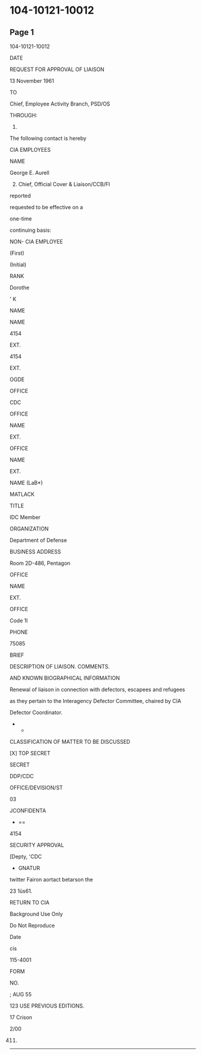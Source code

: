 # 104-10121-10012

## Page 1

104-10121-10012

DATE

REQUEST FOR APPROVAL OF LIAISON

13 November 1961

TO

Chief, Employee Activity Branch, PSD/OS

THROUGH:

1.

The following contact is hereby

CIA EMPLOYEES

NAME

George E. Aurell

2. Chief, Official Cover & Liaison/CCB/FI

reported

requested to be effective on a

one-time

continuing basis:

NON- CIA EMPLOYEE

(First)

(Initial)

RANK

Dorothe

' K

NAME

NAME

4154

EXT.

4154

EXT.

OGDE

OFFICE

CDC

OFFICE

NAME

EXT.

OFFICE

NAME

EXT.

NAME (LaB*)

MATLACK

TITLE

IDC Member

ORGANIZATION

Department of Defense

BUSINESS ADDRESS

Room 2D-486, Pentagon

OFFICE

NAME

EXT.

OFFICE

Code 1l

PHONE

75085

BRIEF

DESCRIPTION OF LIAISON. COMMENTS.

AND KNOWN BIOGRAPHICAL INFORMATION

Renewal of liaison in connection with defectors, escapees and refugees

as they pertain to the Interagency Defector Committee, chaired by CIA

Defector Coordinator.

- *

CLASSIFICATION OF MATTER TO BE DISCUSSED

[X] TOP SECRET

SECRET

DDP/CDC

OFFICE/DEVISION/ST

03

JCONFIDENTA

* ==

4154

SECURITY APPROVAL

[Depty, 'CDC

* GNATUR

twitter Fairon aortact betarson the

23 1üs61.

RETURN TO CIA

Background Use Only

Do Not Reproduce

Date

cis

115-4001

FORM

NO.

; AUG 55

123 USE PREVIOUS EDITIONS.

17 Crison

2/00

411)

---


